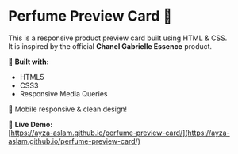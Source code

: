 # Perfume Preview Card 💐

This is a responsive product preview card built using HTML & CSS.  
It is inspired by the official **Chanel Gabrielle Essence** product.

🔹 **Built with:**
- HTML5
- CSS3
- Responsive Media Queries

📱 Mobile responsive & clean design!

🔗 **Live Demo:**  
[https://ayza-aslam.github.io/perfume-preview-card/](https://ayza-aslam.github.io/perfume-preview-card/)
